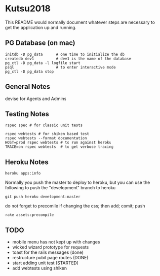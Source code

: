 # Kutsu2018

This README would normally document whatever steps are necessary to get the
application up and running.

## PG Database (on mac)

```
initdb -D pg_data      # one time to initialize the db
createdb dev1          # dev1 is the name of the database
pg_ctl -D pg_data -l logfile start
psql                   # to enter interactive mode
pg_ctl -D pg_data stop
```


## General Notes
devise for Agents and Admins

## Testing Notes

```
rspec spec # for classic unit tests
```

```
rspec webtests # for shiken based test
rspec webtests --format documentation
HOST=prod rspec webtests # to run against heroku
TRACE=on rspec webtests  # to get verbose tracing
```

## Heroku Notes

```
heroku apps:info
```

Normally you push the master to deploy to heroku, but you can use
the following to push the "development" branch to heroku
```
git push heroku development:master
```

do not forget to precomile if changing the css; then add; comit; push
```
rake assets:precompile
```

## TODO
* mobile menu has not kept up with changes
* wicked wizard prototype for requests
* toast for the rails messages (done)
* restructure pubil page routes (DONE)
* start adding unit test (STARTED)
* add webtests using shiken
